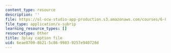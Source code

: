 ```yaml
---
content_type: resource
description: ''
file: https://ol-ocw-studio-app-production.s3.amazonaws.com/courses/6-832-underactuated-robotics-spring-2009/6eae87098b215c8699839257e940728d_g-VehRFsDcI.vtt
file_type: application/x-subrip
learning_resource_types: []
resourcetype: Other
title: 3play caption file
uid: 6eae8709-8b21-5c86-9983-9257e940728d
---
```

